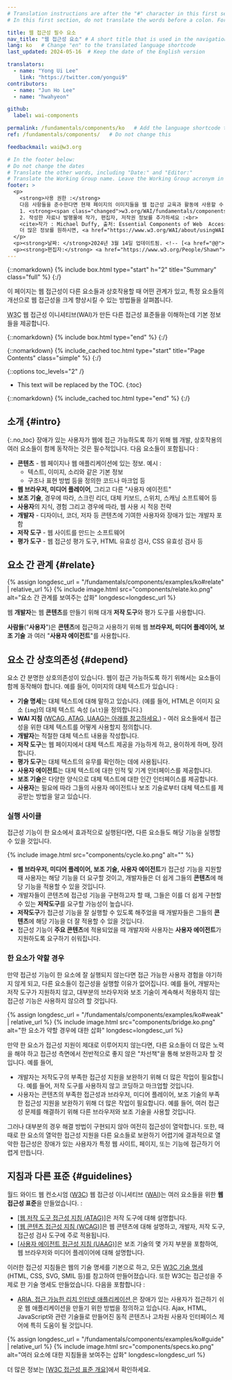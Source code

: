 ```yaml
---
# Translation instructions are after the "#" character in this first section. They are comments that do not show up in the web page. You do not need to translate the instructions after "#".
# In this first section, do not translate the words before a colon. For example, do not translate "title:". Do translate the text after "title:"

title: 웹 접근성 필수 요소
nav_title: "웹 접근성 요소" # A short title that is used in the navigation
lang: ko   # Change "en" to the translated language shortcode
last_updated: 2024-05-16  # Keep the date of the English version

translators:
  - name: "Yong Ui Lee"
    link: "https://twitter.com/yongui9"
contributors:
  - name: "Jun Ho Lee"
  - name: "hwahyeon"

github:
  label: wai-components

permalink: /fundamentals/components/ko   # Add the language shortcode to the end; for example /path/to/file/fr
ref: /fundamentals/components/   # Do not change this

feedbackmail: wai@w3.org

# In the footer below:
# Do not change the dates
# Translate the other words, including "Date:" and "Editor:"
# Translate the Working Group name. Leave the Working Group acronym in English.
footer: >
  <p>
    <strong>사용 권한 :</strong> 
    다음 사항들을 준수한다면 현재 페이지의 이미지들을 웹 접근성 교육과 활동에 사용할 수 있습니다 :<br> 
    1. <strong><span class="changed">w3.org/WAI/fundamentals/components/</span> URI를 <em>눈에 잘 띄도록</em></strong> 이미지 근처에 삽입하고, <br>
    2. 작성한 자료나 발행물에 작가, 편집자, 저작권 정보를 추가하세요 :<br>
    <cite>작가 : Michael Duffy, 출처: Essential Components of Web  Accessibility. S.L. Henry, ed. Copyright W3C <sup>®</sup> (MIT, ERCIM, Keio, Beihang). w3.org/WAI/fundamentals/components/</cite><br>
    더 많은 정보를 원하시면, <a href="https://www.w3.org/WAI/about/usingWAImaterial.html">Using WAI Materials</a>를 참고하세요.
  </p>
  <p><strong>날짜: </strong>2024년 3월 14일 업데이트됨. <!-- [<a href="@@">변경 기록</a>] --></p>
  <p><strong>편집자:</strong> <a href="https://www.w3.org/People/Shawn">Shawn Lawton Henry</a>. 그래픽 디자이너: Michael Duffy.</p>
---
```


{::nomarkdown}
{% include box.html type="start" h="2" title="Summary" class="full" %}
{:/}

이 페이지는 웹 접근성이 다른 요소들과 상호작용할 때 어떤 관계가 있고, 특정 요소들의 개선으로 웹 접근성을 크게 향상시킬 수 있는 방법들을 살펴봅니다.

<abbr title="월드 와이드 웹 컨소시움">W3C</abbr> 웹 접근성 이니셔티브(WAI)가 만든 다른 접근성 표준들을 이해하는데 기본 정보들을 제공합니다.

{::nomarkdown}
{% include box.html type="end" %}
{:/}

{::nomarkdown}
{% include_cached toc.html type="start" title="Page Contents" class="simple" %}
{:/}

{::options toc_levels="2" /}

- This text will be replaced by the TOC.
{:toc}

{::nomarkdown}
{% include_cached toc.html type="end" %}
{:/}

## 소개 {#intro}
{:.no_toc}
장애가 있는 사용자가 웹에 접근 가능하도록 하기 위해 웹 개발, 상호작용의 여러 요소들이 함께 동작하는 것은 필수적입니다. 다음 요소들이 포함됩니다 :

- **콘텐츠** - 웹 페이지나 웹 애플리케이션에 있는 정보. 예시 :
  - 텍스트, 이미지, 소리와 같은 기본 정보
  - 구조나 표현 방법 등을 정의한 코드나 마크업 등
- **웹 브라우저, 미디어 플레이어**, 그리고 다른 "사용자 에이전트"
- **보조 기술**, 경우에 따라, 스크린 리더, 대체 키보드, 스위치, 스캐닝 소프트웨어 등
- **사용자**의 지식, 경험 그리고 경우에 따라, 웹 사용 시 적응 전략
- **개발자** - 디자이너, 코더, 저자 등 콘텐츠에 기여한 사용자와 장애가 있는 개발자 포함
- **저작 도구** - 웹 사이트를 만드는 소프트웨어
- **평가 도구** - 웹 접근성 평가 도구, HTML 유효성 검사, CSS 유효성 검사 등

## 요소 간 관계 {#relate}

{% assign longdesc_url = "/fundamentals/components/examples/ko#relate" | relative_url %}
{% include image.html src="components/relate.ko.png" alt="요소 간 관계를 보여주는 삽화" longdesc=longdesc_url %}

웹 **개발자**는 웹 **콘텐츠**를 만들기 위해 대개 **저작 도구**와 평가 도구를 사용합니다.

**사람들**("**사용자**")은 **콘텐츠**에 접근하고 사용하기 위해 웹 **브라우저, 미디어 플레이어, 보조 기술** 과 여러 "**사용자 에이전트**"를 사용합니다.

## 요소 간 상호의존성 {#depend}

요소 간 분명한 상호의존성이 있습니다. 웹이 접근 가능하도록 하기 위해서는 요소들이 함께 동작해야 합니다. 예를 들어, 이미지의 대체 텍스트가 있습니다 :

- **기술 명세**는 대체 텍스트에 대해 말하고 있습니다. (예를 들어, HTML은 이미지 요소 (`img`)의 대체 텍스트 속성 (`alt`)을 정의합니다.)
- **WAI 지침** ([WCAG, ATAG, UAAG는 아래를 참고하세요.](#guidelines)) - 여러 요소들에서 접근성을 위한 대체 텍스트를 어떻게 사용할지 정의합니다.
- **개발자**는 적절한 대체 텍스트 내용을 작성합니다.
- **저작 도구**는 웹 페이지에서 대체 텍스트 제공을 가능하게 하고, 용이하게 하며, 장려합니다.
- **평가 도구**는 대체 텍스트의 유무를 확인하는 데에 사용됩니다.
- **사용자 에이전트**는 대체 텍스트에 대한 인적 및 기계 인터페이스를 제공합니다.
- **보조 기술**은 다양한 양식으로 대체 텍스트에 대한 인간 인터페이스를 제공합니다.
- **사용자**는 필요에 따라 그들의 사용자 에이전트나 보조 기술로부터 대체 텍스트를 제공받는 방법을 알고 있습니다.

### 실행 사이클

접근성 기능이 한 요소에서 효과적으로 실행된다면, 다른 요소들도 해당 기능을 실행할 수 있을 것입니다.

{% include image.html src="components/cycle.ko.png" alt="" %}

- **웹 브라우저, 미디어 플레이어, 보조 기술, 사용자 에이전트**가 접근성 기능을 지원할 때 사용자는 해당 기능을 더 요구할 것이고, 개발자들은 더 쉽게 그들의 **콘텐츠**에  해당 기능을 적용할 수 있을 것입니다.
- 개발자들이 콘텐츠에 접근성 기능을 구현하고자 할 때, 그들은 이를 더 쉽게 구현할 수 있는 **저작도구**를 요구할 가능성이 높습니다.
- **저작도구**가 접근성 기능을 잘 실행할 수 있도록 해주었을 때 개발자들은 그들의 **콘텐츠**에 해당 기능을 더 잘 적용할 수 있을 것입니다.
- 접근성 기능이 **주요 콘텐츠**에 적용되었을 때 개발자와 사용자는 **사용자 에이전트**가 지원하도록 요구하기 쉬워집니다.

### 한 요소가 약할 경우

만약 접근성 기능이 한 요소에 잘 실행되지 않는다면 접근 가능한 사용자 경험을 야기하지 않게 되고, 다른 요소들이 접근성을 실행할 이유가 없어집니다. 예를 들어, 개발자는 저작 도구가 지원하지 않고, 대부분의 브라우저와 보조 기술이 계속해서 적용하지 않는 접근성 기능은 사용하지 않으려 할 것입니다.

{% assign longdesc_url = "/fundamentals/components/examples/ko#weak" | relative_url %}
{% include image.html src="components/bridge.ko.png" alt="한 요소가 약할 경우에 대한 삽화" longdesc=longdesc_url %}

만약 한 요소가 접근성 지원이 제대로 이루어지지 않는다면, 다른 요소들이 더 많은 노력을 해야 하고 접근성 측면에서 전반적으로 좋지 않은 "차선책"을 통해 보완하고자 할 것입니다. 예를 들어,

- 개발자는 저작도구의 부족한 접근성 지원을 보완하기 위해 더 많은 작업이 필요합니다. 예를 들어, 저작 도구를 사용하지 않고 코딩하고 마크업할 것입니다.
- 사용자는 콘텐츠의 부족한 접근성과 브라우저, 미디어 플레이어, 보조 기술의 부족한 접근성 지원을 보완하기 위해 더 많은 작업이 필요합니다. 예를 들어, 여러 접근성 문제를 해결하기 위해 다른 브라우저와 보조 기술을 사용할 것입니다.

그러나 대부분의 경우 해결 방법이 구현되지 않아 여전히 접근성이 열악합니다. 또한, 때때로 한 요소의 열악한 접근성 지원을 다른 요소들로 보완하기 어렵기에 결과적으로 열악한 접근성은 장애가 있는 사용자가 특정 웹 사이트, 페이지, 또는 기능에 접근하기 어렵게 만듭니다.

## 지침과 다른 표준 {#guidelines}

월드 와이드 웹 컨소시엄 ([W3C](https://www.w3.org/)) 웹 접근성 이니셔티브 ([WAI](https://www.w3.org/WAI/))는 여러 요소들을 위한 **웹 접근성 표준**을 만들었습니다. :

- [[웹 저작 도구 접근성 지침 (ATAG)]](/standards-guidelines/atag/)은 저작 도구에 대해 설명합니다.
- [[웹 콘텐츠 접근성 지침 (WCAG)]](/standards-guidelines/wcag/)은 웹 콘텐츠에 대해 설명하고, 개발자, 저작 도구, 접근성 검사 도구에 주로 적용됩니다.
- [[사용자 에이전트 접근성 지침 (UAAG)]](/standards-guidelines/uaag/)은 보조 기술의 몇 가지 부분을 포함하여, 웹 브라우저와 미디어 플레이어에 대해 설명합니다.


이러한 접근성 지침들은 웹의 기술 명세를 기본으로 하고, 모든 <a href="https://www.w3.org/TR/">W3C 기술 명세</a> (HTML, CSS, SVG, SMIL 등)를 참고하여 만들어졌습니다. 또한 W3C는 접근성을 주제로 한 기술 명세도 만들었습니다. 다음을 포함합니다 :

* [ARIA, 접근 가능한 리치 인터넷 애플리케이션 ](/standards-guidelines/aria/)은 장애가 있는 사용자가 접근하기 쉬운 웹 애플리케이션을 만들기 위한 방법을 정의하고 있습니다. Ajax, HTML, JavaScript와 관련 기술들로 만들어진 동적 콘텐츠나 고차원 사용자 인터페이스 제어에 특히 도움이 될 것입니다.

{% assign longdesc_url = "/fundamentals/components/examples/ko#guide" | relative_url %}
{% include image.html src="components/specs.ko.png" alt="여러 요소에 대한 지침들을 보여주는 삽화" longdesc=longdesc_url %}

더 많은 정보는 [[W3C 접근성 표준 개요]](/standards-guidelines/)에서 확인하세요.
